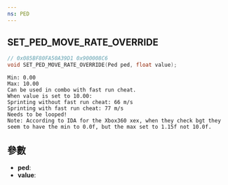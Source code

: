 ```yaml
---
ns: PED
---
```

## SET_PED_MOVE_RATE_OVERRIDE

```c
// 0x085BF80FA50A39D1 0x900008C6
void SET_PED_MOVE_RATE_OVERRIDE(Ped ped, float value);
```

```
Min: 0.00  
Max: 10.00  
Can be used in combo with fast run cheat.  
When value is set to 10.00:  
Sprinting without fast run cheat: 66 m/s  
Sprinting with fast run cheat: 77 m/s  
Needs to be looped!  
Note: According to IDA for the Xbox360 xex, when they check bgt they seem to have the min to 0.0f, but the max set to 1.15f not 10.0f.  
```

## 參數
* **ped**: 
* **value**: 

